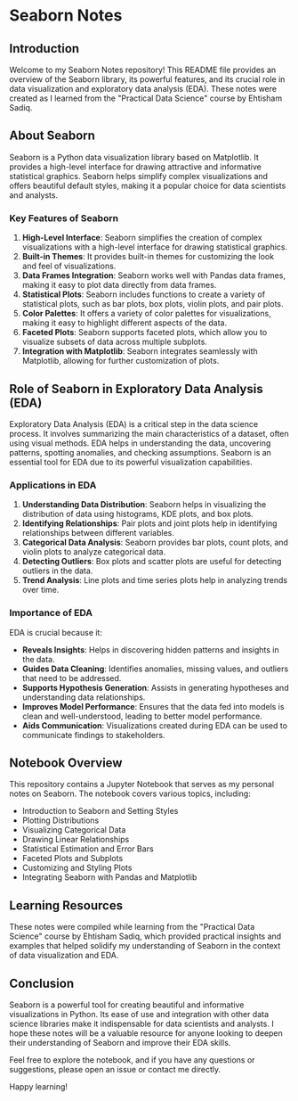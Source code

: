 # Seaborn Notes

## Introduction

Welcome to my Seaborn Notes repository! This README file provides an overview of the Seaborn library, its powerful features, and its crucial role in data visualization and exploratory data analysis (EDA). These notes were created as I learned from the "Practical Data Science" course by Ehtisham Sadiq.

## About Seaborn

Seaborn is a Python data visualization library based on Matplotlib. It provides a high-level interface for drawing attractive and informative statistical graphics. Seaborn helps simplify complex visualizations and offers beautiful default styles, making it a popular choice for data scientists and analysts.

### Key Features of Seaborn

1. **High-Level Interface**: Seaborn simplifies the creation of complex visualizations with a high-level interface for drawing statistical graphics.
2. **Built-in Themes**: It provides built-in themes for customizing the look and feel of visualizations.
3. **Data Frames Integration**: Seaborn works well with Pandas data frames, making it easy to plot data directly from data frames.
4. **Statistical Plots**: Seaborn includes functions to create a variety of statistical plots, such as bar plots, box plots, violin plots, and pair plots.
5. **Color Palettes**: It offers a variety of color palettes for visualizations, making it easy to highlight different aspects of the data.
6. **Faceted Plots**: Seaborn supports faceted plots, which allow you to visualize subsets of data across multiple subplots.
7. **Integration with Matplotlib**: Seaborn integrates seamlessly with Matplotlib, allowing for further customization of plots.

## Role of Seaborn in Exploratory Data Analysis (EDA)

Exploratory Data Analysis (EDA) is a critical step in the data science process. It involves summarizing the main characteristics of a dataset, often using visual methods. EDA helps in understanding the data, uncovering patterns, spotting anomalies, and checking assumptions. Seaborn is an essential tool for EDA due to its powerful visualization capabilities.

### Applications in EDA

1. **Understanding Data Distribution**: Seaborn helps in visualizing the distribution of data using histograms, KDE plots, and box plots.
2. **Identifying Relationships**: Pair plots and joint plots help in identifying relationships between different variables.
3. **Categorical Data Analysis**: Seaborn provides bar plots, count plots, and violin plots to analyze categorical data.
4. **Detecting Outliers**: Box plots and scatter plots are useful for detecting outliers in the data.
5. **Trend Analysis**: Line plots and time series plots help in analyzing trends over time.

### Importance of EDA

EDA is crucial because it:

- **Reveals Insights**: Helps in discovering hidden patterns and insights in the data.
- **Guides Data Cleaning**: Identifies anomalies, missing values, and outliers that need to be addressed.
- **Supports Hypothesis Generation**: Assists in generating hypotheses and understanding data relationships.
- **Improves Model Performance**: Ensures that the data fed into models is clean and well-understood, leading to better model performance.
- **Aids Communication**: Visualizations created during EDA can be used to communicate findings to stakeholders.

## Notebook Overview

This repository contains a Jupyter Notebook that serves as my personal notes on Seaborn. The notebook covers various topics, including:

- Introduction to Seaborn and Setting Styles
- Plotting Distributions
- Visualizing Categorical Data
- Drawing Linear Relationships
- Statistical Estimation and Error Bars
- Faceted Plots and Subplots
- Customizing and Styling Plots
- Integrating Seaborn with Pandas and Matplotlib

## Learning Resources

These notes were compiled while learning from the "Practical Data Science" course by Ehtisham Sadiq, which provided practical insights and examples that helped solidify my understanding of Seaborn in the context of data visualization and EDA.

## Conclusion

Seaborn is a powerful tool for creating beautiful and informative visualizations in Python. Its ease of use and integration with other data science libraries make it indispensable for data scientists and analysts. I hope these notes will be a valuable resource for anyone looking to deepen their understanding of Seaborn and improve their EDA skills.

Feel free to explore the notebook, and if you have any questions or suggestions, please open an issue or contact me directly.

Happy learning!
